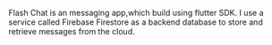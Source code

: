 Flash Chat is an messaging app,which build using flutter SDK. I use a service called Firebase Firestore as a backend database to store and retrieve messages from the cloud.
